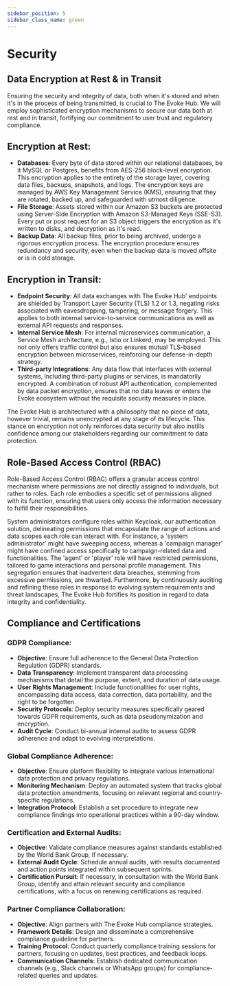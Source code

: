 ```yaml
---
sidebar_position: 5
sidebar_class_name: green
---
```


# Security

## Data Encryption at Rest & in Transit
Ensuring the security and integrity of data, both when it's stored and when it's in the process of being transmitted, is crucial to The Evoke Hub. We will employ sophisticated encryption mechanisms to secure our data both at rest and in transit, fortifying our commitment to user trust and regulatory compliance.

## Encryption at Rest:
- **Databases**: Every byte of data stored within our relational databases, be it MySQL or Postgres, benefits from AES-256 block-level encryption. This encryption applies to the entirety of the storage layer, covering data files, backups, snapshots, and logs. The encryption keys are managed by AWS Key Management Service (KMS), ensuring that they are rotated, backed up, and safeguarded with utmost diligence.
- **File Storage**: Assets stored within our Amazon S3 buckets are protected using Server-Side Encryption with Amazon S3-Managed Keys (SSE-S3). Every put or post request for an S3 object triggers the encryption as it's written to disks, and decryption as it's read.
- **Backup Data**: All backup files, prior to being archived, undergo a rigorous encryption process. The encryption procedure ensures redundancy and security, even when the backup data is moved offsite or is in cold storage.

## Encryption in Transit:
- **Endpoint Security**: All data exchanges with The Evoke Hub' endpoints are shielded by Transport Layer Security (TLS) 1.2 or 1.3, negating risks associated with eavesdropping, tampering, or message forgery. This applies to both internal service-to-service communications as well as external API requests and responses.
- **Internal Service Mesh**: For internal microservices communication, a Service Mesh architecture, e.g., Istio or Linkerd, may be employed. This not only offers traffic control but also ensures mutual TLS-based encryption between microservices, reinforcing our defense-in-depth strategy.
- **Third-party Integrations**: Any data flow that interfaces with external systems, including third-party plugins or services, is mandatorily encrypted. A combination of robust API authentication, complemented by data packet encryption, ensures that no data leaves or enters the Evoke ecosystem without the requisite security measures in place.

The Evoke Hub is architectured with a philosophy that no piece of data, however trivial, remains unencrypted at any stage of its lifecycle. This stance on encryption not only reinforces data security but also instills confidence among our stakeholders regarding our commitment to data protection.

## Role-Based Access Control (RBAC)
Role-Based Access Control (RBAC) offers a granular access control mechanism where permissions are not directly assigned to individuals, but rather to roles. Each role embodies a specific set of permissions aligned with its function, ensuring that users only access the information necessary to fulfill their responsibilities.

System administrators configure roles within Keycloak, our authentication solution, delineating permissions that encapsulate the range of actions and data scopes each role can interact with. For instance, a 'system administrator' might have sweeping access, whereas a 'campaign manager' might have confined access specifically to campaign-related data and functionalities. The 'agent' or 'player' role will have restricted permissions, tailored to game interactions and personal profile management. This segregation ensures that inadvertent data breaches, stemming from excessive permissions, are thwarted. Furthermore, by continuously auditing and refining these roles in response to evolving system requirements and threat landscapes, The Evoke Hub fortifies its position in regard to data integrity and confidentiality.

## Compliance and Certifications
### GDPR Compliance:
- **Objective**: Ensure full adherence to the General Data Protection Regulation (GDPR) standards.
- **Data Transparency**: Implement transparent data processing mechanisms that detail the purpose, extent, and duration of data usage.
- **User Rights Management**: Include functionalities for user rights, encompassing data access, data correction, data portability, and the right to be forgotten.
- **Security Protocols**: Deploy security measures specifically geared towards GDPR requirements, such as data pseudonymization and encryption.
- **Audit Cycle**: Conduct bi-annual internal audits to assess GDPR adherence and adapt to evolving interpretations.

### Global Compliance Adherence:
- **Objective**: Ensure platform flexibility to integrate various international data protection and privacy regulations.
- **Monitoring Mechanism**: Deploy an automated system that tracks global data protection amendments, focusing on relevant regional and country-specific regulations.
- **Integration Protocol**: Establish a set procedure to integrate new compliance findings into operational practices within a 90-day window.

### Certification and External Audits:
- **Objective**: Validate compliance measures against standards established by the World Bank Group, if necessary.
- **External Audit Cycle**: Schedule annual audits, with results documented and action points integrated within subsequent sprints.
- **Certification Pursuit**: If necessary, in consultation with the World Bank Group, identify and attain relevant security and compliance certifications, with a focus on renewing certifications as required.

### Partner Compliance Collaboration:
- **Objective**: Align partners with The Evoke Hub compliance strategies.
- **Framework Details**: Design and disseminate a comprehensive compliance guideline for partners.
- **Training Protocol**: Conduct quarterly compliance training sessions for partners, focusing on updates, best practices, and feedback loops.
- **Communication Channels**: Establish dedicated communication channels (e.g., Slack channels or WhatsApp groups) for compliance-related queries and updates.